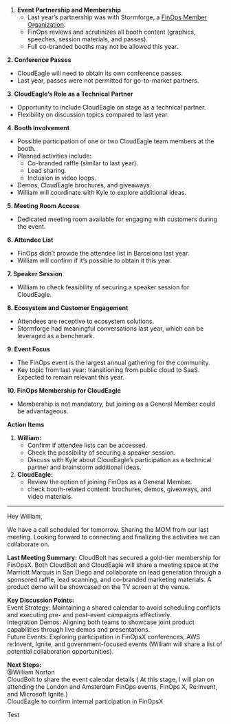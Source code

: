 1. **Event Partnership and Membership**
    - Last year’s partnership was with Stormforge, a [FinOps Member Organization](https://www.finops.org/about/members/).
    - FinOps reviews and scrutinizes all booth content (graphics, speeches, session materials, and passes).
    - Full co-branded booths may not be allowed this year.

**2. Conference Passes**  
- CloudEagle will need to obtain its own conference passes.
- Last year, passes were not permitted for go-to-market partners.

**3. CloudEagle’s Role as a Technical Partner**  
- Opportunity to include CloudEagle on stage as a technical partner.
- Flexibility on discussion topics compared to last year.

**4. Booth Involvement**  
- Possible participation of one or two CloudEagle team members at the booth.
- Planned activities include:
	- Co-branded raffle (similar to last year).
	- Lead sharing.
	- Inclusion in video loops.
- Demos, CloudEagle brochures, and giveaways.
- William will coordinate with Kyle to explore additional ideas.

**5. Meeting Room Access**  
- Dedicated meeting room available for engaging with customers during the event.

**6. Attendee List**  
- FinOps didn’t provide the attendee list in Barcelona last year.
- William will confirm if it’s possible to obtain it this year.

**7. Speaker Session**  
- William to check feasibility of securing a speaker session for CloudEagle.

**8. Ecosystem and Customer Engagement**  
- Attendees are receptive to ecosystem solutions.
- Stormforge had meaningful conversations last year, which can be leveraged as a benchmark.

**9. Event Focus**  
- The FinOps event is the largest annual gathering for the community.
- Key topic from last year: transitioning from public cloud to SaaS. Expected to remain relevant this year.

**10. FinOps Membership for CloudEagle**  
- Membership is not mandatory, but joining as a General Member could be advantageous.

**Action Items**  
1. **William:**
    - Confirm if attendee lists can be accessed.
    - Check the possibility of securing a speaker session.
    - Discuss with Kyle about CloudEagle’s participation as a technical partner and brainstorm additional ideas.
2. **CloudEagle:**
    - Review the option of joining FinOps as a General Member.
    - check booth-related content: brochures, demos, giveaways, and video materials.


--- 
Hey William,    
  
We have a call scheduled for tomorrow. Sharing the MOM from our last meeting. Looking forward to connecting and finalizing the activities we can collaborate on.    
  
**Last Meeting Summary:** CloudBolt has secured a gold-tier membership for FinOpsX. Both CloudBolt and CloudEagle will share a meeting space at the Marriott Marquis in San Diego and collaborate on lead generation through a sponsored raffle, lead scanning, and co-branded marketing materials. A product demo will be showcased on the TV screen at the venue.
  
**Key Discussion Points:**  
Event Strategy: Maintaining a shared calendar to avoid scheduling conflicts and executing pre- and post-event campaigns effectively.  
Integration Demos: Aligning both teams to showcase joint product capabilities through live demos and presentations.  
Future Events: Exploring participation in FinOpsX conferences, AWS re:Invent, Ignite, and government-focused events (William will share a list of potential collaboration opportunities).
  
**Next Steps:**  
@William Norton  
CloudBolt to share the event calendar details ( At this stage, I will plan on attending the London and Amsterdam FinOps events, FinOps X, Re:Invent, and Microsoft Ignite.)  
CloudEagle to confirm internal participation in FinOpsX


Test
